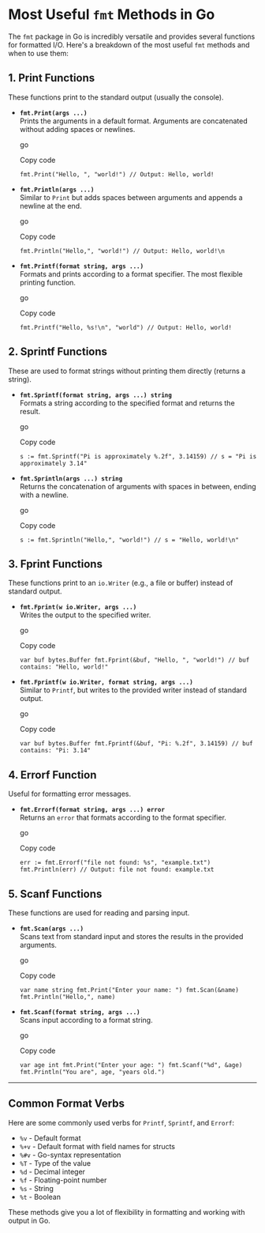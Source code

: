 # Most Useful `fmt` Methods in Go

The `fmt` package in Go is incredibly versatile and provides several functions for formatted I/O. Here's a breakdown of the most useful `fmt` methods and when to use them:

## 1. **Print Functions**

These functions print to the standard output (usually the console).

- **`fmt.Print(args ...)`**  
    Prints the arguments in a default format. Arguments are concatenated without adding spaces or newlines.
    
    go
    
    Copy code
    
    `fmt.Print("Hello, ", "world!") // Output: Hello, world!`
    
- **`fmt.Println(args ...)`**  
    Similar to `Print` but adds spaces between arguments and appends a newline at the end.
    
    go
    
    Copy code
    
    `fmt.Println("Hello,", "world!") // Output: Hello, world!\n`
    
- **`fmt.Printf(format string, args ...)`**  
    Formats and prints according to a format specifier. The most flexible printing function.
    
    go
    
    Copy code
    
    `fmt.Printf("Hello, %s!\n", "world") // Output: Hello, world!`
    

## 2. **Sprintf Functions**

These are used to format strings without printing them directly (returns a string).

- **`fmt.Sprintf(format string, args ...) string`**  
    Formats a string according to the specified format and returns the result.
    
    go
    
    Copy code
    
    `s := fmt.Sprintf("Pi is approximately %.2f", 3.14159) // s = "Pi is approximately 3.14"`
    
- **`fmt.Sprintln(args ...) string`**  
    Returns the concatenation of arguments with spaces in between, ending with a newline.
    
    go
    
    Copy code
    
    `s := fmt.Sprintln("Hello,", "world!") // s = "Hello, world!\n"`
    

## 3. **Fprint Functions**

These functions print to an `io.Writer` (e.g., a file or buffer) instead of standard output.

- **`fmt.Fprint(w io.Writer, args ...)`**  
    Writes the output to the specified writer.
    
    go
    
    Copy code
    
    `var buf bytes.Buffer fmt.Fprint(&buf, "Hello, ", "world!") // buf contains: "Hello, world!"`
    
- **`fmt.Fprintf(w io.Writer, format string, args ...)`**  
    Similar to `Printf`, but writes to the provided writer instead of standard output.
    
    go
    
    Copy code
    
    `var buf bytes.Buffer fmt.Fprintf(&buf, "Pi: %.2f", 3.14159) // buf contains: "Pi: 3.14"`
    

## 4. **Errorf Function**

Useful for formatting error messages.

- **`fmt.Errorf(format string, args ...) error`**  
    Returns an `error` that formats according to the format specifier.
    
    go
    
    Copy code
    
    `err := fmt.Errorf("file not found: %s", "example.txt") fmt.Println(err) // Output: file not found: example.txt`
    

## 5. **Scanf Functions**

These functions are used for reading and parsing input.

- **`fmt.Scan(args ...)`**  
    Scans text from standard input and stores the results in the provided arguments.
    
    go
    
    Copy code
    
    `var name string fmt.Print("Enter your name: ") fmt.Scan(&name) fmt.Println("Hello,", name)`
    
- **`fmt.Scanf(format string, args ...)`**  
    Scans input according to a format string.
    
    go
    
    Copy code
    
    `var age int fmt.Print("Enter your age: ") fmt.Scanf("%d", &age) fmt.Println("You are", age, "years old.")`
    

---

## Common Format Verbs

Here are some commonly used verbs for `Printf`, `Sprintf`, and `Errorf`:

- `%v` - Default format
- `%+v` - Default format with field names for structs
- `%#v` - Go-syntax representation
- `%T` - Type of the value
- `%d` - Decimal integer
- `%f` - Floating-point number
- `%s` - String
- `%t` - Boolean

These methods give you a lot of flexibility in formatting and working with output in Go.
